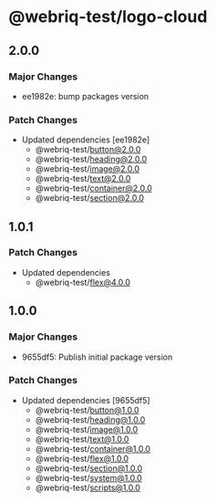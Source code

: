 # @webriq-test/logo-cloud

## 2.0.0

### Major Changes

- ee1982e: bump packages version

### Patch Changes

- Updated dependencies [ee1982e]
  - @webriq-test/button@2.0.0
  - @webriq-test/heading@2.0.0
  - @webriq-test/image@2.0.0
  - @webriq-test/text@2.0.0
  - @webriq-test/container@2.0.0
  - @webriq-test/section@2.0.0

## 1.0.1

### Patch Changes

- Updated dependencies
  - @webriq-test/flex@4.0.0

## 1.0.0

### Major Changes

- 9655df5: Publish initial package version

### Patch Changes

- Updated dependencies [9655df5]
  - @webriq-test/button@1.0.0
  - @webriq-test/heading@1.0.0
  - @webriq-test/image@1.0.0
  - @webriq-test/text@1.0.0
  - @webriq-test/container@1.0.0
  - @webriq-test/flex@1.0.0
  - @webriq-test/section@1.0.0
  - @webriq-test/system@1.0.0
  - @webriq-test/scripts@1.0.0
